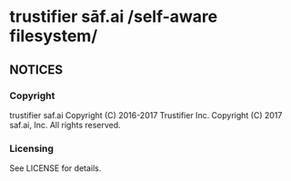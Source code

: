 # trustifier sāf.ai /self-aware filesystem/

## NOTICES
### Copyright
trustifier saf.ai
Copyright (C) 2016-2017 Trustifier Inc.
Copyright (C) 2017 saf.ai, Inc.
All rights reserved. 

### Licensing
See LICENSE for details.
